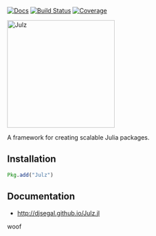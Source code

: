 [![Docs](https://img.shields.io/badge/docs-latest-blue.svg)](http://djsegal.github.io/Julz.jl) [![Build Status](https://travis-ci.org/djsegal/Julz.jl.svg?branch=master)](https://travis-ci.org/djsegal/Julz.jl) [![Coverage](https://codecov.io/gh/djsegal/Julz.jl/branch/master/graph/badge.svg)](https://codecov.io/gh/djsegal/Julz.jl)

<a target="_blank" href="http://djsegal.github.io/Julz.jl"> <img
src="https://raw.githubusercontent.com/djsegal/Julz.jl/master/docs/public/assets/images/logo.png"
alt="Julz" width="250"></img> </a>

A framework for creating scalable Julia packages.

## Installation

```julia
Pkg.add("Julz")
```

## Documentation

- http://djsegal.github.io/Julz.jl

woof

